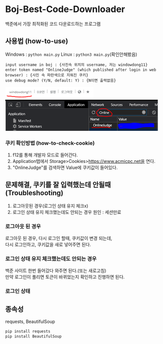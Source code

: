 # Boj-Best-Code-Downloader

백준에서 가장 최적화된 코드 다운로드하는 프로그램

## 사용법 (how-to-use)

Windows : ```python main.py```
Linux : ```python3 main.py```(확인안해봤음)

```
input username in boj : {사진속 위치의 username, 저는 windowdong11}
enter token named "OnlineJudge" (which published after login in web browser) : {사진 속 파란색으로 지워진 쿠키}
use debug mode? (Y/N, default: Y) : {N이면 출력없음}
```

![username](/images/username.PNG)  
![cookie](/images/cookie.PNG)  

### 쿠키 확인방법 (how-to-check-cookie)

1. f12를 통해 개발자 모드로 들어간다.
2. Application탭에서 Storage>Cookies>https://www.acmicpc.net을 연다.
3. "OnlineJudge"를 검색하면 Value에 쿠키값이 들어있다.

## 문제해결, 쿠키를 잘 입력했는데 안될때 (Troubleshooting)

1. 로그아웃된 경우(로그인 상태 유지 체크x)
2. 로그인 상태 유지 체크했는데도 안되는 경우
원인 : 세션만료

### 로그아웃 된 경우

로그아웃 된 경우, 다시 로그인 할때, 쿠키값이 변경 되는데,  
다시 로그인하고, 쿠키값을 새로 넣어주면 된다.

### 로그인 상태 유지 체크했는데도 안되는 경우

백준 사이트 한번 들어갔다 와주면 된다.(또는 새로고침)  
만약 로그인이 풀리면 토큰이 바뀌었는지 확인하고 진행하면 된다.

### 로그인 상태

## 종속성

requests, BeautifulSoup

```
pip install requests
pip install BeautifulSoup
```